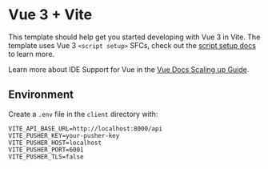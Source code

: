 # Vue 3 + Vite

This template should help get you started developing with Vue 3 in Vite. The template uses Vue 3 `<script setup>` SFCs, check out the [script setup docs](https://v3.vuejs.org/api/sfc-script-setup.html#sfc-script-setup) to learn more.

Learn more about IDE Support for Vue in the [Vue Docs Scaling up Guide](https://vuejs.org/guide/scaling-up/tooling.html#ide-support).

## Environment

Create a `.env` file in the `client` directory with:

```
VITE_API_BASE_URL=http://localhost:8000/api
VITE_PUSHER_KEY=your-pusher-key
VITE_PUSHER_HOST=localhost
VITE_PUSHER_PORT=6001
VITE_PUSHER_TLS=false
```
